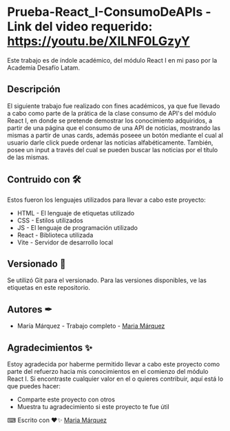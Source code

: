 # Prueba-React_I-ConsumoDeAPIs - Link del video requerido: https://youtu.be/XlLNF0LGzyY

Este trabajo es de índole académico, del módulo React I en mi paso por la Academia Desafío Latam.

## Descripción 

El siguiente trabajo fue realizado con fines académicos, ya que fue llevado a cabo como parte de la prática de la clase consumo de API's del módulo React I, en donde se pretende demostrar los conocimiento adquiridos, a partir de una página que el consumo de una API de noticias, mostrando las mismas a partir de unas cards, además poseee un botón mediante el cual al usuario darle click puede ordenar las noticias alfabéticamente. También, posee un input a través del cual se pueden buscar las noticias por el título de las mismas.

## Contruido con 🛠
Estos fueron los lenguajes utilizados para llevar a cabo este proyecto: 
+ HTML - El lenguaje de etiquetas utilizado
+ CSS - Estilos utilizados
+ JS - El lenguaje de programación utilizado
+ React - Biblioteca utilizada
+ Vite - Servidor de desarrollo local
  
## Versionado 📌
Se utilizó Git para el versionado. Para las versiones disponibles, ve las etiquetas en este repositorio.

## Autores ✒
+ María Márquez - Trabajo completo - [Maria Márquez](https://github.com/MariFer14)

## Agradecimientos ✨
Estoy agradecida por haberme permitido llevar a cabo este proyecto como parte del refuerzo hacia mis conocimientos en el comienzo del módulo React I. Si encontraste cualquier valor en el o quieres contribuir, aquí está lo que puedes hacer:

+ Comparte este proyecto con otros
+ Muestra tu agradecimiento si este proyecto te fue útil

⌨ Escrito con ❤✨ [Maria Márquez](https://github.com/MariFer14)
